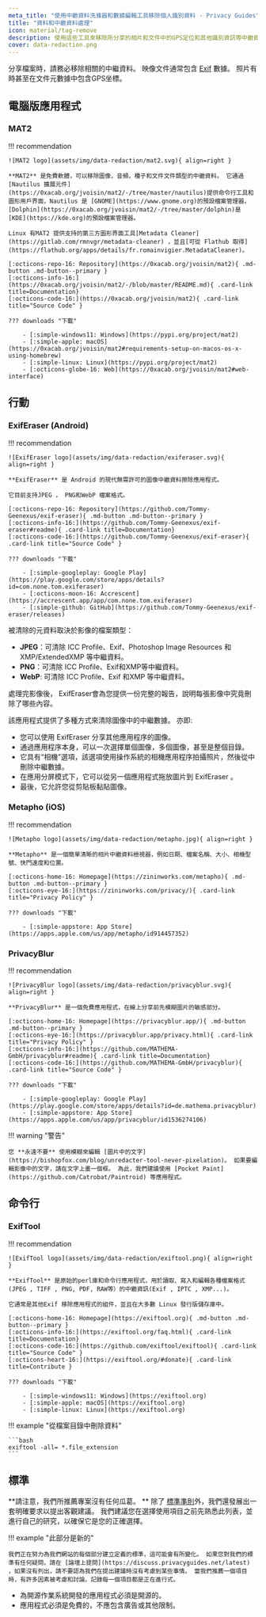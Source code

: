 ```yaml
---
meta_title: "使用中繼資料洗滌器和數據編輯工具移除個人識別資料 - Privacy Guides"
title: "資料和中繼資料處理"
icon: material/tag-remove
description: 使用這些工具來移除所分享的相片和文件中的GPS定位和其他識別資訊等中繼資料。
cover: data-redaction.png
---
```


分享檔案時，請務必移除相關的中繼資料。 映像文件通常包含 [Exif](https://en.wikipedia.org/wiki/Exif) 數據。 照片有時甚至在文件元數據中包含GPS坐標。

## 電腦版應用程式

### MAT2

!!! recommendation

    ![MAT2 logo](assets/img/data-redaction/mat2.svg){ align=right }
    
    **MAT2** 是免費軟體，可以移除圖像，音頻，種子和文件文件類型的中繼資料。 它通過 [Nautilus 擴展元件](https://0xacab.org/jvoisin/mat2/-/tree/master/nautilus)提供命令行工具和圖形用戶界面，Nautilus 是 [GNOME](https://www.gnome.org)的預設檔案管理器， [Dolphin](https://0xacab.org/jvoisin/mat2/-/tree/master/dolphin)是 [KDE](https://kde.org)的預設檔案管理器。
    
    Linux 有MAT2 提供支持的第三方圖形界面工具[Metadata Cleaner] (https://gitlab.com/rmnvgr/metadata-cleaner) ，並且[可從 Flathub 取得] (https://flathub.org/apps/details/fr.romainvigier.MetadataCleaner)。
    
    [:octicons-repo-16: Repository](https://0xacab.org/jvoisin/mat2){ .md-button .md-button--primary }
    [:octicons-info-16:](https://0xacab.org/jvoisin/mat2/-/blob/master/README.md){ .card-link title=Documentation}
    [:octicons-code-16:](https://0xacab.org/jvoisin/mat2){ .card-link title="Source Code" }
    
    ??? downloads "下載"
    
        - [:simple-windows11: Windows](https://pypi.org/project/mat2)
        - [:simple-apple: macOS](https://0xacab.org/jvoisin/mat2#requirements-setup-on-macos-os-x-using-homebrew)
        - [:simple-linux: Linux](https://pypi.org/project/mat2)
        - [:octicons-globe-16: Web](https://0xacab.org/jvoisin/mat2#web-interface)

## 行動

### ExifEraser (Android)

!!! recommendation

    ![ExifEraser logo](assets/img/data-redaction/exiferaser.svg){ align=right }
    
    **ExifEraser** 是 Android 的現代無需許可的圖像中繼資料擦除應用程式。
    
    它目前支持JPEG ， PNG和WebP 檔案格式。
    
    [:octicons-repo-16: Repository](https://github.com/Tommy-Geenexus/exif-eraser){ .md-button .md-button--primary }
    [:octicons-info-16:](https://github.com/Tommy-Geenexus/exif-eraser#readme){ .card-link title=Documentation}
    [:octicons-code-16:](https://github.com/Tommy-Geenexus/exif-eraser){ .card-link title="Source Code" }
    
    ??? downloads "下載"
    
        - [:simple-googleplay: Google Play](https://play.google.com/store/apps/details?id=com.none.tom.exiferaser)
        - [:octicons-moon-16: Accrescent](https://accrescent.app/app/com.none.tom.exiferaser)
        - [:simple-github: GitHub](https://github.com/Tommy-Geenexus/exif-eraser/releases)

被清除的元資料取決於影像的檔案類型：

* **JPEG**：可清除 ICC Profile、Exif、Photoshop Image Resources 和 XMP/ExtendedXMP 等中繼資料。
* **PNG**：可清除 ICC Profile、Exif和XMP等中繼資料。
* **WebP**: 可清除 ICC Profile、Exif 和XMP 等中繼資料。

處理完影像後， ExifEraser會為您提供一份完整的報告，說明每張影像中究竟刪除了哪些內容。

該應用程式提供了多種方式來清除圖像中的中繼數據。 亦即:

* 您可以使用 ExifEraser 分享其他應用程序的圖像。
* 通過應用程序本身，可以一次選擇單個圖像，多個圖像，甚至是整個目錄。
* 它具有“相機”選項，該選項使用操作系統的相機應用程序拍攝照片，然後從中刪除中繼數據。
* 在應用分屏模式下，它可以從另一個應用程式拖放圖片到 ExifEraser 。
* 最後，它允許您從剪貼板黏貼圖像。

### Metapho (iOS)

!!! recommendation

    ![Metapho logo](assets/img/data-redaction/metapho.jpg){ align=right }
    
    **Metapho** 是一個簡單清晰的相片中繼資料檢視器，例如日期、檔案名稱、大小、相機型號、快門速度和位置。
    
    [:octicons-home-16: Homepage](https://zininworks.com/metapho){ .md-button .md-button--primary }
    [:octicons-eye-16:](https://zininworks.com/privacy/){ .card-link title="Privacy Policy" }
    
    ??? downloads "下載"
    
        - [:simple-appstore: App Store](https://apps.apple.com/us/app/metapho/id914457352)

### PrivacyBlur

!!! recommendation

    ![PrivacyBlur logo](assets/img/data-redaction/privacyblur.svg){ align=right }
    
    **PrivacyBlur** 是一個免費應用程式，在線上分享前先模糊圖片的敏感部分。
    
    [:octicons-home-16: Homepage](https://privacyblur.app/){ .md-button .md-button--primary }
    [:octicons-eye-16:](https://privacyblur.app/privacy.html){ .card-link title="Privacy Policy" }
    [:octicons-info-16:](https://github.com/MATHEMA-GmbH/privacyblur#readme){ .card-link title=Documentation}
    [:octicons-code-16:](https://github.com/MATHEMA-GmbH/privacyblur){ .card-link title="Source Code" }
    
    ??? downloads "下載"
    
        - [:simple-googleplay: Google Play](https://play.google.com/store/apps/details?id=de.mathema.privacyblur)
        - [:simple-appstore: App Store](https://apps.apple.com/us/app/privacyblur/id1536274106)

!!! warning "警告"

    您 **永遠不要** 使用模糊來編輯 [圖片中的文字](https://bishopfox.com/blog/unredacter-tool-never-pixelation)。 如果要編輯影像中的文字，請在文字上畫一個框。 為此，我們建議使用 [Pocket Paint](https://github.com/Catrobat/Paintroid) 等應用程式。

## 命令行

### ExifTool

!!! recommendation

    ![ExifTool logo](assets/img/data-redaction/exiftool.png){ align=right }
    
    **ExifTool** 是原始的perl庫和命令行應用程式，用於讀取、寫入和編輯各種檔案格式 (JPEG , TIFF , PNG, PDF, RAW等）的中繼資訊(Exif , IPTC , XMP...)。
    
    它通常是其他Exif 移除應用程式的組件，並且在大多數 Linux 發行版儲存庫中。
    
    [:octicons-home-16: Homepage](https://exiftool.org){ .md-button .md-button--primary }
    [:octicons-info-16:](https://exiftool.org/faq.html){ .card-link title=Documentation}
    [:octicons-code-16:](https://github.com/exiftool/exiftool){ .card-link title="Source Code" }
    [:octicons-heart-16:](https://exiftool.org/#donate){ .card-link title=Contribute }
    
    ??? downloads "下載"
    
        - [:simple-windows11: Windows](https://exiftool.org)
        - [:simple-apple: macOS](https://exiftool.org)
        - [:simple-linux: Linux](https://exiftool.org)

!!! example "從檔案目錄中刪除資料"

    ```bash
    exiftool -all= *.file_extension
    ```

## 標準

**請注意，我們所推薦專案沒有任何瓜葛。 ** 除了 [標準準則](about/criteria.md)外，我們還發展出一套明確要求以提出客觀建議。 我們建議您在選擇使用項目之前先熟悉此列表，並進行自己的研究，以確保它是您的正確選擇。

!!! example "此部分是新的"

    我們正在努力為我們網站的每個部分建立定義的標準，這可能會有所變化。 如果您對我們的標準有任何疑問，請在 [論壇上提問](https://discuss.privacyguides.net/latest) ，如果沒有列出，請不要認為我們在提出建議時沒有考慮到某些事情。 當我們推薦一個項目時，有許多因素被考慮和討論，記錄每一個項目都是正在進行式。

- 為開源作業系統開發的應用程式必須是開源的。
- 應用程式必須是免費的，不應包含廣告或其他限制。
